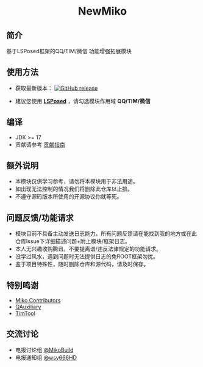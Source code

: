 <div align="center">
    <h1> NewMiko </h1>
</div>

## 简介

基于LSPosed框架的QQ/TIM/微信 功能增强拓展模块

## 使用方法

- 获取最新版本： [![GitHub release](https://img.shields.io/github/release/hiatus169/Miko-Public.svg)](https://github.com/Jasmine2008xyz/Camellia/releases/latest)

- 建议您使用 **[LSPosed](https://github.com/LSPosed/LSPosed)** ，请勾选模块作用域 **QQ/TIM/微信**

## 编译

- JDK >= 17
- 贡献请参考 [贡献指南](https://github.com/hiatus169/Miko-Public/blob/main/.github/CONTRIBUTING.md)

## 额外说明

- 本模块仅供学习参考，请勿将本模块用于非法用途。
- 如出现无法控制的情况我们将删除此仓库以止损。
- 不遵守源码版本所使用的开源协议你就等死。

## 问题反馈/功能请求

- 模块目前不具备主动发送日志能力，所有问题反馈请在能找到我的地方或在此仓库Issue下详细描述问题+附上模块/框架日志。
- 本人无兴趣收购腾讯，不要提离谱/违反法律规定的功能请求。
- 没学过风水，遇到问题时无法提供日志的免ROOT框架勿扰。
- 鉴于项目特殊性，随时删除仓库和源代码，请及时保存。

## 特别鸣谢

- [Miko Contributors](https://github.com/hiatus169/Miko-Public/graphs/contributors)
- [QAuxiliary](https://github.com/cinit/QAuxiliary)
- [TimTool](https://github.com/suzhelan/TimTool)

## 交流讨论

- 电报讨论组 [@MikoBuild](https://t.me/MikoBuild)
- 电报通知组 [@wsy666HD](https://t.me/wsy666HD)
